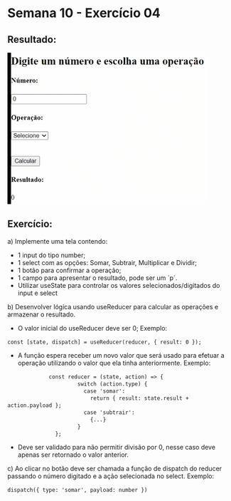 # Semana 10 - Exercício 04

## Resultado:

![App](documentacao/app.gif)

## Exercício:

a) Implemente uma tela contendo:

- 1 input do tipo number;
- 1 select com as opções: Somar, Subtrair, Multiplicar e Dividir;
- 1 botão para confirmar a operação;
- 1 campo para apresentar o resultado, pode ser um ´p´.
- Utilizar useState para controlar os valores selecionados/digitados do input e select

b) Desenvolver lógica usando useReducer para calcular as operações e armazenar o resultado.

- O valor inicial do useReducer deve ser 0;
  Exemplo:

```
const [state, dispatch] = useReducer(reducer, { result: 0 });
```

- A função espera receber um novo valor que será usado para efetuar a operação utilizando o valor que ela tinha anteriormente.
  Exemplo:

```
             const reducer = (state, action) => {
                      switch (action.type) {
                        case 'somar':
                          return { result: state.result + action.payload };
                        case 'subtrair':
                          {...}
                      }
               };
```

- Deve ser validado para não permitir divisão por 0, nesse caso deve apenas ser retornado o valor anterior.

c) Ao clicar no botão deve ser chamada a função de dispatch do reducer passando o número digitado e a ação selecionada no select.
Exemplo:

```
dispatch({ type: 'somar', payload: number })
```
